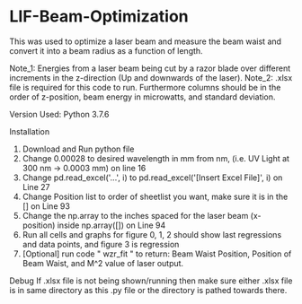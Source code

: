 # LIF-Beam-Optimization
This was used to optimize a laser beam and measure the beam waist and convert it into a beam radius as a function of length.

Note_1: Energies from a laser beam being cut by a razor blade over different increments in the z-direction (Up and downwards of the laser). 
Note_2: .xlsx file is required for this code to run. Furthermore columns should be in the order of z-position, beam energy in microwatts, and standard deviation.

Version Used: Python 3.7.6

Installation
1. Download and Run python file
2. Change 0.00028 to desired wavelength in mm from nm, (i.e. UV Light at 300 nm -> 0.0003 mm) on line 16
3. Change pd.read_excel('...', i) to pd.read_excel('[Insert Excel File]', i) on Line 27
4. Change Position list to order of sheetlist you want, make sure it is in the [] on Line 93
5. Change the np.array to the inches spaced for the laser beam (x-position) inside np.array([]) on Line 94
6. Run all cells and graphs for figure 0, 1, 2 should show last regressions and data points, and figure 3 is regression
7. [Optional] run code " wzr_fit " to return: Beam Waist Position, Position of Beam Waist, and M^2 value of laser output.

Debug
If .xlsx file is not being shown/running then make sure either .xlsx file is in same directory as this .py file or the directory is pathed towards there.
